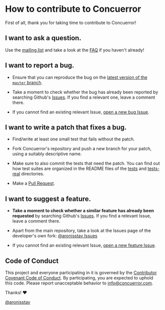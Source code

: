 # How to contribute to Concuerror

First of all, thank you for taking time to contribute to Concuerror!


## I want to ask a question.

Use the [mailing list][mailing list] and take a look at the [FAQ][faq] if you haven't already!


## I want to report a bug.

* Ensure that you can reproduce the bug on the [latest version of the `master` branch][latest].

* Take a moment to check whether the bug has already been reported by searching Github's [Issues][Issues]. If you find a relevant one, leave a comment there.

* If you cannot find an existing relevant Issue, [open a new bug Issue][open a new bug Issue].


## I want to write a patch that fixes a bug.

* Find/write at least one small test that fails without the patch.

* Fork Concuerror's repository and push a new branch for your patch, using a suitably descriptive name.

* Make sure to also commit the tests that need the patch. You can find out how test suites are organized in the README files of the [tests][tests] and [tests-real][tests-real] directories.

* Make a [Pull Request][pull request].


## I want to suggest a feature.

* **Take a moment to check whether a similar feature has already been requested** by searching Github's [Issues][Issues]. If you find a relevant Issue, leave a comment there.

* Apart from the main repository, take a look at the Issues page of the developer's own fork: [@aronisstav Issues][aronisstav Issues]

* If you cannot find an existing relevant Issue, [open a new feature Issue][open a new feature Issue].


## Code of Conduct

This project and everyone participating in it is governed by the [Contributor Covenant Code of Conduct][Contributor Covenant Code of Conduct]. By participating, you are expected to uphold this code. Please report unacceptable behavior to info@concuerror.com.


Thanks! :heart:

[@aronisstav](https://github.com/aronisstav)


<!-- Links -->
[aronisstav Issues]: https://github.com/aronisstav/Concuerror/issues
[Contributor Covenant Code of Conduct]: ./CODE_OF_CONDUCT.md
[faq]: http://parapluu.github.io/Concuerror/faq
[Issues]: https://github.com/parapluu/Concuerror/issues
[latest]: https://github.com/parapluu/Concuerror/
[mailing list]: http://parapluu.github.io/Concuerror/contact
[open a new bug Issue]: https://github.com/parapluu/Concuerror/issues/new?template=issue_template_bug.md&labels=bug
[open a new feature Issue]: https://github.com/parapluu/Concuerror/issues/new?template=issue_template_feature.md&labels=feature
[pull request]: https://github.com/parapluu/Concuerror/compare
[tests]: ./tests
[tests-real]: ./tests-real